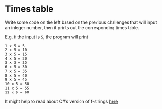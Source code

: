 # Times table

Write some code on the left based on the previous challenges that will input an integer number, then it prints out the corresponding times table.

E.g. if the input is `5`, the program will print
```text
1 x 5 = 5
2 x 5 = 10
3 x 5 = 15
4 x 5 = 20
5 x 5 = 25
6 x 5 = 30
7 x 5 = 35
8 x 5 = 40
9 x 5 = 45
10 x 5 = 50
11 x 5 = 55
12 x 5 = 60
```

It might help to read about C#'s version of f-strings [here](https://www.w3schools.com/cs/cs_strings_interpol.php)
